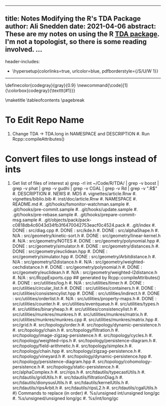 <!--
Compile :
    pandoc -f markdown notes/notes.md -t latex -o notes.pdf

Notes:
    1. http://lierdakil.github.io/pandoc-crossref/
-->


<!--
    YAML section
-->
---
title: Notes Modifying the R's TDA Package
author: Ali Snedden
date: 2021-04-06
abstract: These are my notes on using the R [TDA package](https://cran.r-project.org/web/packages/TDA/vignettes/article.pdf). I'm not a topologist, so there is some reading involved.
...
---
header-includes:
  - \hypersetup{colorlinks=true,
            urlcolor=blue,
            pdfborderstyle={/S/U/W 1}}
---
\definecolor{codegray}{gray}{0.9}
\newcommand{\code}[1]{\colorbox{codegray}{\texttt{#1}}}

\maketitle
\tableofcontents
\pagebreak

To Edit Repo Name
==================================
1. Change TDA -> TDA.long in NAMESPACE and DESCRIPTION
#. Run Rcpp::compileAttributes()


Convert files to use longs instead of ints 
==================================
1. Get list of files of interest
    a) grep -rl int ~/Code/R/TDA/ | grep -v boost | grep -v phat | grep -v gudhi | grep -v CGAL | grep -v Rd | grep -v "\.R$"
        #. DESCRIPTION
        #. NEWS
        #. MD5
        #. vignettes/article.Rnw
        #. vignettes/biblio.bib
        #. inst/doc/article.Rnw
        #. NAMESPACE
        #. README.md
        #. .git/hooks/fsmonitor-watchman.sample
        #. .git/hooks/pre-commit.sample
        #. .git/hooks/update.sample
        #. .git/hooks/pre-rebase.sample
        #. .git/hooks/prepare-commit-msg.sample
        #. .git/objects/pack/pack-c0818db4c6043d34fb3f6470042753eacf0c4524.pack
        #. .git/index
        #. DONE : src/diag.cpp
        #. DONE : src/kde.h
        #. DONE : src/alphaShape.h
        #. N/A  : src/geometry/kinetic-sort.h
        #. DONE : src/geometry/linear-kernel.h
        #. N/A  : src/geometry/NOTES
        #. DONE : src/geometry/polynomial.hpp
        #. DONE : src/geometry/simulator.h
        #. DONE : src/geometry/distances.h
        #. DONE : src/geometry/euclidean.hpp
        #. DONE : src/geometry/simulator.hpp
        #. DONE : src/geometry/Arbitdistance.h
        #. N/A  : src/geometry/l2distance.h
        #. N/A  : src/geometry/weighted-cechdistance.h
        #. DONE : src/geometry/polynomial.h
        #. DONE : src/geometry/euclidean.h
        #. N/A  : src/geometry/weighted-l2distance.h
        #. N/A  : src/RcppExports.cpp   ## generated by Rcpp::compileAttributes()
        #. DONE : src/utilities/log.h
        #. N/A  : src/utilities/timer.h
        #. DONE : src/utilities/circular_list.h
        #. DONE : src/utilities/containers.h
        #. DONE : src/utilities/consistencylist.hpp
        #. DONE : src/utilities/indirect.h
        #. DONE : src/utilities/orderlist.h
        #. N/A  : src/utilities/property-maps.h
        #. DONE : src/utilities/counter.h
        #. src/utilities/eventqueue.h
        #. src/utilities/types.h
        #. src/utilities/binaryheap.h
        #. src/utilities/consistencylist.h
        #. src/utilities/munkres/munkres.h
        #. src/utilities/munkres/matrix.h
        #. src/utilities/munkres/munkres.cpp
        #. src/utilities/munkres/matrix.hpp
        #. src/grid.h
        #. src/topology/order.h
        #. src/topology/dynamic-persistence.h
        #. src/topology/chain.h
        #. src/topology/filtration.h
        #. src/topology/image-zigzag-persistence.h
        #. src/topology/cycles.h
        #. src/topology/weighted-rips.h
        #. src/topology/persistence-diagram.h
        #. src/topology/field-arithmetic.h
        #. src/topology/simplex.h
        #. src/topology/chain.hpp
        #. src/topology/zigzag-persistence.h
        #. src/topology/vineyard.h
        #. src/topology/dynamic-persistence.hpp
        #. src/topology/persistence-diagram.hpp
        #. src/topology/cohomology-persistence.h
        #. src/topology/static-persistence.h
        #. src/alphaComplex.h
        #. src/rips.h
        #. src/tdautils/typecastUtils.h
        #. src/tdautils/gridUtils.h
        #. src/tdautils/filtrationDiag.h
        #. src/tdautils/dionysusUtils.h
        #. src/tdautils/kernelUtils.h
        #. src/tdautils/ripsArbit.h
        #. src/tdautils/ripsL2.h
        #. src/tdautils/cgalUtils.h
    #) Commands to replace (in order)
        #. %s/unsigned int/unsigned long/gc
        #. %s/unsigned/unsigned long/gc
        #. %s/int/long/gc
